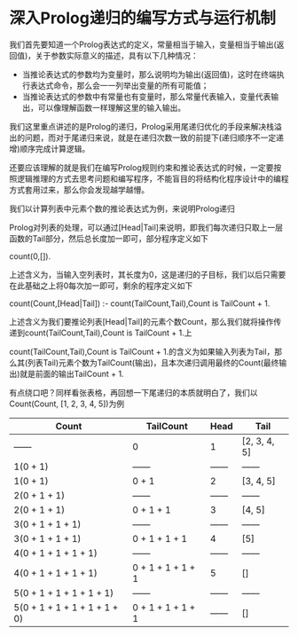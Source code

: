 # 深入Prolog递归的编写方式与运行机制

我们首先要知道一个Prolog表达式的定义，常量相当于输入，变量相当于输出(返回值)，关于参数实际意义的描述，具有以下几种情况：

+ 当推论表达式的参数均为变量时，那么说明均为输出(返回值)，这时在终端执行表达式命令，那么会一一列举出变量的所有可能值；
+ 当推论表达式的参数中有常量也有变量时，那么常量代表输入，变量代表输出，可以像理解函数一样理解这里的输入输出。

我们这里重点讲述的是Prolog的递归，Prolog采用尾递归优化的手段来解决栈溢出的问题，而对于尾递归来说，就是在递归次数一致的前提下(递归顺序不一定递增)顺序完成计算逻辑。

还要应该理解的就是我们在编写Prolog规则约束和推论表达式的时候，一定要按照逻辑推理的方式去思考问题和编写程序，不能盲目的将结构化程序设计中的编程方式套用过来，那么你会发现越学越懵。

我们以计算列表中元素个数的推论表达式为例，来说明Prolog递归

Prolog对列表的处理，可以通过[Head|Tail]来说明，即我们每次递归只取上一层函数的Tail部分，然后总长度加一即可，部分程序定义如下

count(0,[]).

上述含义为，当输入空列表时，其长度为0，这是递归的子目标，我们以后只需要在此基础之上将0每次加一即可，剩余的程序定义如下

count(Count,[Head|Tail]) :-
    count(TailCount,Tail),Count is TailCount + 1.
	
上述含义为我们要推论列表[Head|Tail]的元素个数Count，那么我们就将操作传递到count(TailCount,Tail),Count is TailCount + 1.上

count(TailCount,Tail),Count is TailCount + 1.的含义为如果输入列表为Tail，那么其(列表Tail)元素个数为TailCount(输出)，且本次递归调用最终的Count(最终输出)就是前面的输出TailCount + 1.

有点绕口吧？同样看张表格，再回想一下尾递归的本质就明白了，我们以Count(Count, [1, 2, 3, 4, 5])为例

|Count|TailCount|Head|Tail|
|------|------|------|------|
|——|0|1|[2, 3, 4, 5]|
|1(0 + 1)|——|——|——|
|1(0 + 1)|0 + 1|2|[3, 4, 5]|
|2(0 + 1 + 1)|——|——|——|
|2(0 + 1 + 1)|0 + 1 + 1|3|[4, 5]|
|3(0 + 1 + 1 + 1)|——|——|——|
|3(0 + 1 + 1 + 1)|0 + 1 + 1 + 1|4|[5]|
|4(0 + 1 + 1 + 1 + 1)|——|——|——|
|4(0 + 1 + 1 + 1 + 1)|0 + 1 + 1 + 1 + 1|5|[]|
|5(0 + 1 + 1 + 1 + 1 + 1)|——|——|——|
|5(0 + 1 + 1 + 1 + 1 + 1 + 0)|0 + 1 + 1 + 1 + 1|——|[]|